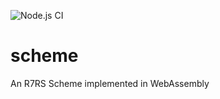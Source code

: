 ![Node.js CI](https://github.com/pollrobots/scheme/actions/workflows/node.js.yml/badge.svg)

# scheme
An R7RS Scheme implemented in WebAssembly 
